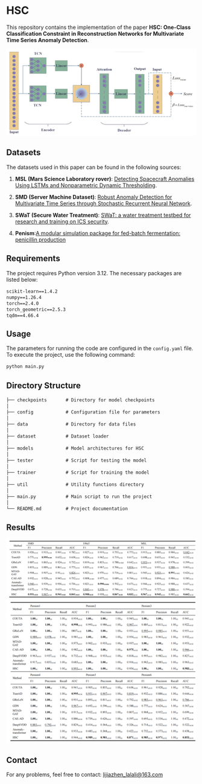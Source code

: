 
# HSC
This repository contains the implementation of the paper **HSC: One-Class Classification Constraint in Reconstruction Networks for Multivariate Time Series Anomaly Detection**.

<img src="./fig/model.png" alt="HSC Model" />

## Datasets
The datasets used in this paper can be found in the following sources:

1. **MSL (Mars Science Laboratory rover)**: [Detecting Spacecraft Anomalies Using LSTMs and Nonparametric Dynamic Thresholding](https://arxiv.org/pdf/1802.04431).
   
2. **SMD (Server Machine Dataset)**: [Robust Anomaly Detection for Multivariate Time Series through Stochastic Recurrent Neural Network](https://netman.aiops.org/wp-content/uploads/2019/08/OmniAnomaly_camera-ready.pdf).

3. **SWaT (Secure Water Treatment)**: [SWaT: a water treatment testbed for research and training on ICS security](https://ieeexplore.ieee.org/abstract/document/7469060).
4. **Penism**:[A modular simulation package for fed-batch fermentation: penicillin production](https://www.sciencedirect.com/science/article/abs/pii/S0098135402001278)

## Requirements
The project requires Python version 3.12. The necessary packages are listed below:

```text
scikit-learn==1.4.2
numpy==1.26.4
torch==2.4.0
torch_geometric==2.5.3
tqdm==4.66.4
```

## Usage
The parameters for running the code are configured in the `config.yaml` file. To execute the project, use the following command:

```bash
python main.py
```

## Directory Structure

```text
├── checkpoints       # Directory for model checkpoints
│
├── config            # Configuration file for parameters
│
├── data              # Directory for data files
│
├── dataset           # Dataset loader
│
├── models            # Model architectures for HSC
│
├── tester            # Script for testing the model
│
├── trainer           # Script for training the model
│
├── util              # Utility functions directory
│
├── main.py           # Main script to run the project
│
└── README.md         # Project documentation
```

## Results
<img src="./fig/result1.png" alt="Results 1" />
<img src="./fig/result2.png" alt="Results 2" />

## Contact
For any problems, feel free to contact: lijiazhen_lalali@163.com
